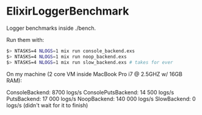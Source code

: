 # ElixirLoggerBenchmark

Logger benchmarks inside ./bench.

Run them with:

```bash
$> NTASKS=4 NLOGS=1 mix run console_backend.exs
$> NTASKS=4 NLOGS=1 mix run noop_backend.exs
$> NTASKS=4 NLOGS=1 mix run slow_backend.exs # takes for ever
```

On my machine (2 core VM inside MacBook Pro i7 @ 2.5GHZ w/ 16GB RAM):

ConsoleBackend: 8700 logs/s
ConsolePutsBackend: 14 500 logs/s
PutsBackend: 17 000 logs/s
NoopBackend: 140 000 logs/s
SlowBackend: 0 logs/s (didn't wait for it to finish)
